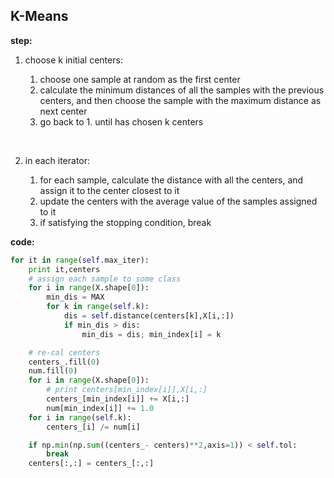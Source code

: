## K-Means

**step:**

1. choose k initial centers:

   1. choose one sample at random as the first center
   2. calculate the minimum distances of all the samples with the previous centers, and then choose the sample with the maximum distance as next center
   3. go back to 1. until has chosen k centers 

   ​

2. in each iterator:

   1. for each sample, calculate the distance with all the centers, and assign it to the center closest to it
   2. update the centers with the average value of the samples assigned to it
   3. if satisfying the stopping condition, break



**code:**

```python
for it in range(self.max_iter):
	print it,centers
	# assign each sample to some class
	for i in range(X.shape[0]):
		min_dis = MAX
		for k in range(self.k):
			dis = self.distance(centers[k],X[i,:])
			if min_dis > dis:
				min_dis = dis; min_index[i] = k 

	# re-cal centers
	centers_.fill(0)
	num.fill(0)
	for i in range(X.shape[0]):
		# print centers[min_index[i]],X[i,:]
		centers_[min_index[i]] += X[i,:]
		num[min_index[i]] += 1.0
	for i in range(self.k):
		centers_[i] /= num[i]

	if np.min(np.sum((centers_- centers)**2,axis=1)) < self.tol:
		break
	centers[:,:] = centers_[:,:]
```

